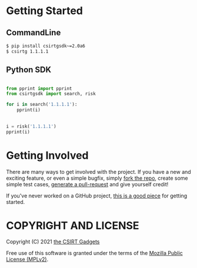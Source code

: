 # Getting Started
## CommandLine
```bash
$ pip install csirtgsdk~=2.0a6
$ csirtg 1.1.1.1
```

## Python SDK
```python

from pprint import pprint
from csirtgsdk import search, risk

for i in search('1.1.1.1'):
    pprint(i)
    
    
i = risk('1.1.1.1')
pprint(i)
```

# Getting Involved
There are many ways to get involved with the project. If you have a new and exciting feature, or even a simple bugfix, simply [fork the repo](https://help.github.com/articles/fork-a-repo), create some simple test cases, [generate a pull-request](https://help.github.com/articles/using-pull-requests) and give yourself credit!

If you've never worked on a GitHub project, [this is a good piece](https://guides.github.com/activities/contributing-to-open-source) for getting started.

# COPYRIGHT AND LICENSE

Copyright (C) 2021 [the CSIRT Gadgets](http://csirtgadgets.com)

Free use of this software is granted under the terms of the [Mozilla Public License (MPLv2)](https://www.mozilla.org/en-US/MPL/2.0/).
